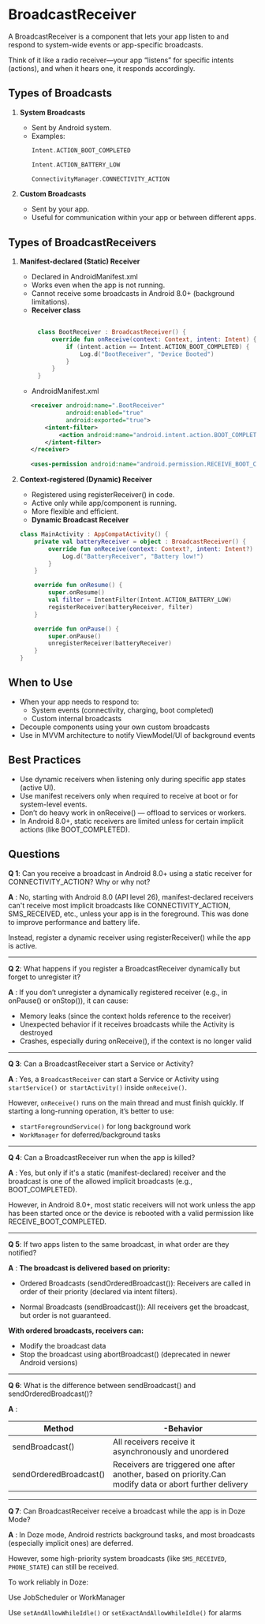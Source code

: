 # BroadcastReceiver

A BroadcastReceiver is a component that lets your app listen to and respond to system-wide events or app-specific broadcasts.

Think of it like a radio receiver—your app “listens” for specific intents (actions), and when it hears one, it responds accordingly.


## Types of Broadcasts
1. **System Broadcasts**
   - Sent by Android system. 
   - Examples:
        ```kotlin
        Intent.ACTION_BOOT_COMPLETED
        
        Intent.ACTION_BATTERY_LOW
        
        ConnectivityManager.CONNECTIVITY_ACTION
        ```
     
2. **Custom Broadcasts**
   - Sent by your app. 
   - Useful for communication within your app or between different apps.


## Types of BroadcastReceivers

1. **Manifest-declared (Static) Receiver**
   - Declared in AndroidManifest.xml 
   - Works even when the app is not running. 
   - Cannot receive some broadcasts in Android 8.0+ (background limitations).
   - **Receiver class**
   ```kotlin
     
        class BootReceiver : BroadcastReceiver() {
            override fun onReceive(context: Context, intent: Intent) {
                if (intent.action == Intent.ACTION_BOOT_COMPLETED) {
                    Log.d("BootReceiver", "Device Booted")
                }
            }
        }
      ```
   - AndroidManifest.xml
   ```xml
      <receiver android:name=".BootReceiver"
                android:enabled="true"
                android:exported="true">
          <intent-filter>
              <action android:name="android.intent.action.BOOT_COMPLETED"/>
          </intent-filter>
      </receiver>
        
      <uses-permission android:name="android.permission.RECEIVE_BOOT_COMPLETED"/>
    ``` 
2. **Context-registered (Dynamic) Receiver**
   - Registered using registerReceiver() in code.
   - Active only while app/component is running. 
   - More flexible and efficient.
   - **Dynamic Broadcast Receiver**

    ```kotlin
    class MainActivity : AppCompatActivity() {
        private val batteryReceiver = object : BroadcastReceiver() {
            override fun onReceive(context: Context?, intent: Intent?) {
                Log.d("BatteryReceiver", "Battery low!")
            }
        }
    
        override fun onResume() {
            super.onResume()
            val filter = IntentFilter(Intent.ACTION_BATTERY_LOW)
            registerReceiver(batteryReceiver, filter)
        }
    
        override fun onPause() {
            super.onPause()
            unregisterReceiver(batteryReceiver)
        }
    }
    ```

## When to Use
- When your app needs to respond to:
  - System events (connectivity, charging, boot completed)
  - Custom internal broadcasts 
- Decouple components using your own custom broadcasts 
- Use in MVVM architecture to notify ViewModel/UI of background events


## Best Practices
- Use dynamic receivers when listening only during specific app states (active UI). 
- Use manifest receivers only when required to receive at boot or for system-level events. 
- Don’t do heavy work in onReceive() — offload to services or workers. 
- In Android 8.0+, static receivers are limited unless for certain implicit actions (like BOOT_COMPLETED).



## Questions

**Q 1**:
Can you receive a broadcast in Android 8.0+ using a static receiver for CONNECTIVITY_ACTION? Why or why not?

**A** : No, starting with Android 8.0 (API level 26), manifest-declared receivers can't receive most implicit broadcasts like CONNECTIVITY_ACTION, SMS_RECEIVED, etc., unless your app is in the foreground.
This was done to improve performance and battery life.

Instead, register a dynamic receiver using registerReceiver() while the app is active.

---

**Q 2**:
What happens if you register a BroadcastReceiver dynamically but forget to unregister it?

**A** : If you don’t unregister a dynamically registered receiver (e.g., in onPause() or onStop()), it can cause:

- Memory leaks (since the context holds reference to the receiver)
- Unexpected behavior if it receives broadcasts while the Activity is destroyed 
- Crashes, especially during onReceive(), if the context is no longer valid

---
**Q 3**:
Can a BroadcastReceiver start a Service or Activity?

**A** : Yes, a `BroadcastReceiver` can start a Service or Activity using `startService()` or` startActivity()` inside `onReceive()`.

However, `onReceive()` runs on the main thread and must finish quickly.
If starting a long-running operation, it’s better to use:
- `startForegroundService()` for long background work
- `WorkManager` for deferred/background tasks

--- 
**Q 4**:
Can a BroadcastReceiver run when the app is killed?

**A** : Yes, but only if it's a static (manifest-declared) receiver and the broadcast is one of the allowed implicit broadcasts (e.g., BOOT_COMPLETED).

However, in Android 8.0+, most static receivers will not work unless the app has been started once or the device is rebooted with a valid permission like RECEIVE_BOOT_COMPLETED.

--- 

**Q 5**:
If two apps listen to the same broadcast, in what order are they notified?

**A** : **The broadcast is delivered based on priority:**

- Ordered Broadcasts (sendOrderedBroadcast()): Receivers are called in order of their priority (declared via intent filters).

- Normal Broadcasts (sendBroadcast()): All receivers get the broadcast, but order is not guaranteed.

**With ordered broadcasts, receivers can:**

- Modify the broadcast data 
- Stop the broadcast using abortBroadcast() (deprecated in newer Android versions)

--- 

**Q 6**:
What is the difference between sendBroadcast() and sendOrderedBroadcast()?

**A** :

| Method                 | -Behavior                                                                                               |
|------------------------|---------------------------------------------------------------------------------------------------------|
| sendBroadcast()        | 	All receivers receive it asynchronously and unordered                                                  |
| sendOrderedBroadcast() | 	Receivers are triggered one after another, based on priority.Can modify data or abort further delivery |


------

**Q 7**:
Can BroadcastReceiver receive a broadcast while the app is in Doze Mode?

**A** : In Doze mode, Android restricts background tasks, and most broadcasts (especially implicit ones) are deferred.

However, some high-priority system broadcasts (like `SMS_RECEIVED`, `PHONE_STATE`) can still be received.

To work reliably in Doze:

Use JobScheduler or WorkManager

Use `setAndAllowWhileIdle()` or `setExactAndAllowWhileIdle()` for alarms